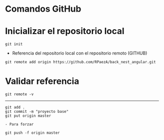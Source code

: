 # Comandos GitHub

# Inicializar el repositorio local
```
git init
```
- Referencia del repositorio local con el repositorio remoto (GITHUB)
````
git remote add origin https://github.com/RPaezA/back_nest_angular.git
````

# Validar referencia
````
git remote -v
````
--------------------
```
git add .
git commit -m "proyecto base"
git put origin master
```
```
- Para forzar

git push -f origin master
```